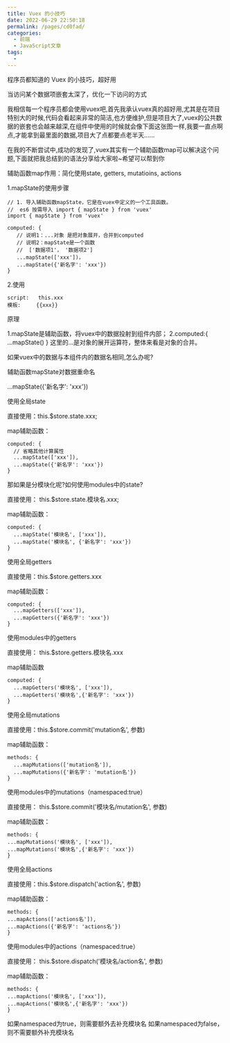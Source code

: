```yaml
---
title: Vuex 的小技巧
date: 2022-06-29 22:50:18
permalink: /pages/cd0fad/
categories:
  - 前端
  - JavaScript文章
tags:
  - 
---
```

程序员都知道的 Vuex 的小技巧，超好用

当访问某个数据项嵌套太深了，优化一下访问的方式

我相信每一个程序员都会使用vuex吧,首先我承认vuex真的超好用,尤其是在项目特别大的时候,代码会看起来非常的简洁,也方便维护,但是项目大了,vuex的公共数据的嵌套也会越来越深,在组件中使用的时候就会像下面这张图一样,我要一直点啊点,才能拿到最里面的数据,项目大了点都要点老半天......

在我的不断尝试中,成功的发现了,vuex其实有一个辅助函数map可以解决这个问题,下面就把我总结到的语法分享给大家啦~希望可以帮到你

辅助函数map作用：简化使用state, getters, mutatioins, actions

1.mapState的使用步骤

```
// 1. 导入辅助函数mapState，它是在vuex中定义的一个工具函数。
//  es6 按需导入 import { mapState } from 'vuex' 
import { mapState } from 'vuex'

computed: {
   // 说明1：...对象 是把对象展开，合并到computed
   // 说明2：mapState是一个函数 
   //  ['数据项1'， '数据项2']
   ...mapState(['xxx'])，
   ...mapState({'新名字': 'xxx'})
}
```

2.使用

```
script:   this.xxx
模板:     {{xxx}}

```

原理

1.mapState是辅助函数，将vuex中的数据投射到组件内部；
2.computed:{ ...mapState() } 这里的...是对象的展开运算符，整体来看是对象的合并。

如果vuex中的数据与本组件内的数据名相同,怎么办呢?

辅助函数mapState对数据重命名

...mapState({'新名字': 'xxx'})


使用全局state

直接使用：this.$store.state.xxx;

map辅助函数：
```
computed: { 
  // 省略其他计算属性
  ...mapState(['xxx']), 
  ...mapState({'新名字': 'xxx'})
}
```

那如果是分模块化呢?如何使用modules中的state?

直接使用： this.$store.state.模块名.xxx;

map辅助函数：

```
computed: { 
  ...mapState('模块名', ['xxx']), 
  ...mapState('模块名', {'新名字': 'xxx'})
}
```

使用全局getters

直接使用：this.$store.getters.xxx

map辅助函数：


```
computed: { 
  ...mapGetters(['xxx']), 
  ...mapGetters({'新名字': 'xxx'})
}
```

使用modules中的getters

直接使用： this.$store.getters.模块名.xxx


map辅助函数

```
computed: { 
  ...mapGetters('模块名', ['xxx']), 
  ...mapGetters('模块名',{'新名字': 'xxx'})
}
```

使用全局mutations

直接使用：this.$store.commit('mutation名', 参数)

map辅助函数：

```
methods: { 
  ...mapMutations(['mutation名']), 
  ...mapMutations({'新名字': 'mutation名'})
}
```

使用modules中的mutations（namespaced:true）

直接使用： this.$store.commit('模块名/mutation名', 参数)

map辅助函数：

```
methods: {
...mapMutations('模块名', ['xxx']),
...mapMutations('模块名',{'新名字': 'xxx'})
}
```

使用全局actions


直接使用：this.$store.dispatch('action名', 参数)

map辅助函数：

```
methods: {
...mapActions(['actions名']),
...mapActions({'新名字': 'actions名'})
}
```

使用modules中的actions（namespaced:true）

直接使用： this.$store.dispatch('模块名/action名', 参数)


map辅助函数：

```
methods: {
...mapActions('模块名', ['xxx']),
...mapActions('模块名',{'新名字': 'xxx'})
}
```

如果namespaced为true，则需要额外去补充模块名
如果namespaced为false，则不需要额外补充模块名





